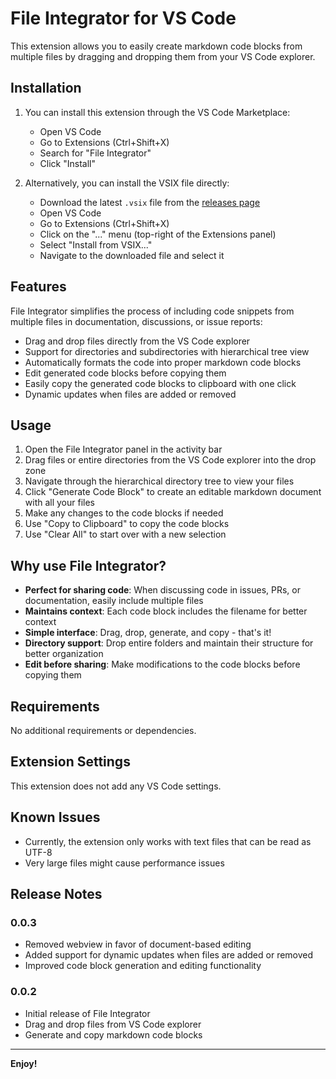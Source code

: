 # File Integrator for VS Code

This extension allows you to easily create markdown code blocks from multiple files by dragging and dropping them from your VS Code explorer.

## Installation

1. You can install this extension through the VS Code Marketplace:
   - Open VS Code
   - Go to Extensions (Ctrl+Shift+X)
   - Search for "File Integrator"
   - Click "Install"

2. Alternatively, you can install the VSIX file directly:
   - Download the latest `.vsix` file from the [releases page](https://github.com/MaheshDoiphode/vscode-file-integrator/releases)
   - Open VS Code
   - Go to Extensions (Ctrl+Shift+X)
   - Click on the "..." menu (top-right of the Extensions panel)
   - Select "Install from VSIX..."
   - Navigate to the downloaded file and select it

## Features

File Integrator simplifies the process of including code snippets from multiple files in documentation, discussions, or issue reports:

- Drag and drop files directly from the VS Code explorer
- Support for directories and subdirectories with hierarchical tree view
- Automatically formats the code into proper markdown code blocks
- Edit generated code blocks before copying them
- Easily copy the generated code blocks to clipboard with one click
- Dynamic updates when files are added or removed

## Usage

1. Open the File Integrator panel in the activity bar
2. Drag files or entire directories from the VS Code explorer into the drop zone
3. Navigate through the hierarchical directory tree to view your files
4. Click "Generate Code Block" to create an editable markdown document with all your files
5. Make any changes to the code blocks if needed
6. Use "Copy to Clipboard" to copy the code blocks
7. Use "Clear All" to start over with a new selection

## Why use File Integrator?

- **Perfect for sharing code**: When discussing code in issues, PRs, or documentation, easily include multiple files
- **Maintains context**: Each code block includes the filename for better context
- **Simple interface**: Drag, drop, generate, and copy - that's it!
- **Directory support**: Drop entire folders and maintain their structure for better organization
- **Edit before sharing**: Make modifications to the code blocks before copying them

## Requirements

No additional requirements or dependencies.

## Extension Settings

This extension does not add any VS Code settings.

## Known Issues

- Currently, the extension only works with text files that can be read as UTF-8
- Very large files might cause performance issues

## Release Notes

### 0.0.3

- Removed webview in favor of document-based editing
- Added support for dynamic updates when files are added or removed
- Improved code block generation and editing functionality

### 0.0.2

- Initial release of File Integrator
- Drag and drop files from VS Code explorer
- Generate and copy markdown code blocks

---

**Enjoy!**
